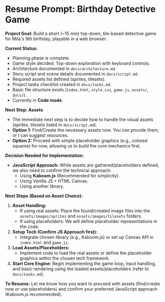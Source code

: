 # Resume Prompt: Birthday Detective Game

**Project Goal:** Build a short (~15 min) top-down, tile-based detective game for Mila's 9th birthday, playable in a web browser.

**Current Status:**
*   Planning phase is complete.
*   Game style decided: Top-down exploration with keyboard controls.
*   Architecture documented in `docs/architecture.md`.
*   Story script and scene details documented in `docs/script.md`.
*   Required assets list defined (sprites, tilesets).
*   Project tasks checklist created in `docs/tasks.md`.
*   Basic file structure exists (`index.html`, `style.css`, `game.js`, `assets/`, `docs/`).
*   Currently in **Code mode**.

**Next Step: Assets**
*   The immediate next step is to decide how to handle the visual assets (sprites, tilesets listed in `docs/script.md`).
*   **Option 1:** Find/Create the necessary assets now. You can provide them, or I can suggest resources.
*   **Option 2:** Proceed with simple placeholder graphics (e.g., colored squares) for now, allowing us to build the core mechanics first.

**Decision Needed for Implementation:**
*   **JavaScript Approach:** While assets are gathered/placeholders defined, we also need to confirm the technical approach:
    *   Using **Kaboom.js** (Recommended for simplicity).
    *   Using Vanilla JS + HTML Canvas.
    *   Using another library.

**Next Steps (Based on Asset Choice):**
1.  **Asset Handling:**
    *   If using real assets: Place the found/created image files into the `assets/images/sprites` and `assets/images/tilesets` folders.
    *   If using placeholders: We will define placeholder representations in the code.
2.  **Setup Tech (Confirm JS Approach first):**
    *   Integrate chosen library (e.g., Kaboom.js) or set up Canvas API in `index.html` and `game.js`.
3.  **Load Assets/Placeholders:**
    *   Implement code to load the real assets or define the placeholder graphics within the chosen tech framework.
4.  **Start Core Engine:** Begin implementing the game loop, input handling, and basic rendering using the loaded assets/placeholders (refer to `docs/tasks.md`).

**To Resume:**
Let me know how you want to proceed with assets (find/create now or use placeholders) and confirm your preferred JavaScript approach (Kaboom.js recommended).